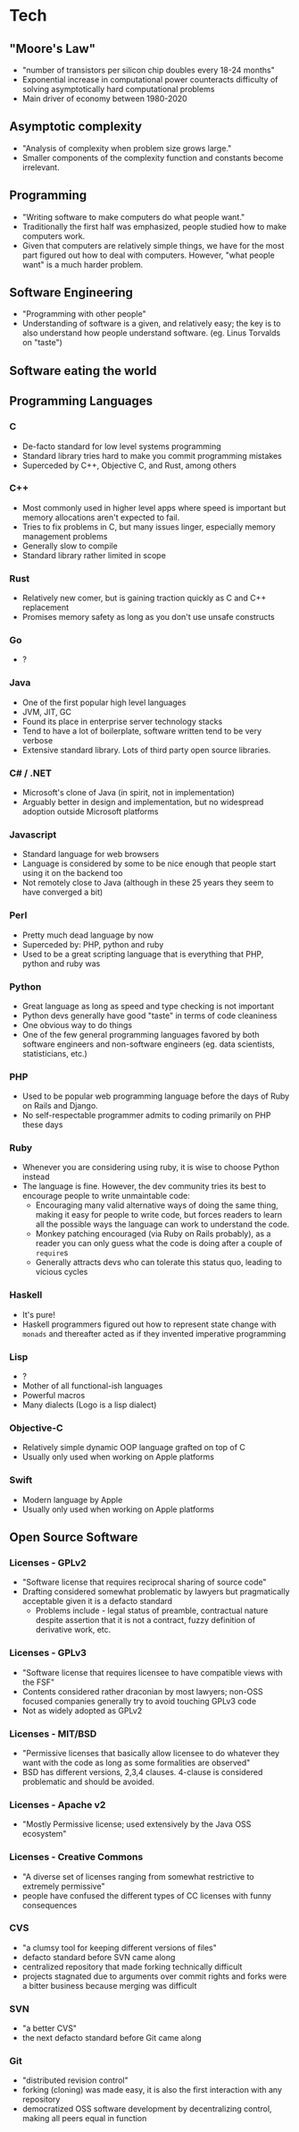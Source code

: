 # Tech

## "Moore's Law"
- "number of transistors per silicon chip doubles every 18-24 months"
- Exponential increase in computational power counteracts difficulty of solving asymptotically hard computational problems
- Main driver of economy between 1980-2020

## Asymptotic complexity
- "Analysis of complexity when problem size grows large."
- Smaller components of the complexity function and constants become irrelevant.

## Programming
- "Writing software to make computers do what people want."
- Traditionally the first half was emphasized, people studied how to make computers work.
- Given that computers are relatively simple things, we have for the most part figured out how to deal with computers. However, "what people want" is a much harder problem.

## Software Engineering
- "Programming with other people"
- Understanding of software is a given, and relatively easy; the key is to also understand how people understand software. (eg. Linus Torvalds on "taste")

## Software eating the world


## Programming Languages

### C
- De-facto standard for low level systems programming
- Standard library tries hard to make you commit programming mistakes
- Superceded by C++, Objective C, and Rust, among others

### C++

- Most commonly used in higher level apps where speed is important but memory allocations aren't expected to fail.
- Tries to fix problems in C, but many issues linger, especially memory management problems
- Generally slow to compile
- Standard library rather limited in scope

### Rust

- Relatively new comer, but is gaining traction quickly as C and C++ replacement
- Promises memory safety as long as you don't use unsafe constructs

### Go

- ?

### Java

- One of the first popular high level languages
- JVM, JIT, GC
- Found its place in enterprise server technology stacks
- Tend to have a lot of boilerplate, software written tend to be very verbose
- Extensive standard library. Lots of third party open source libraries.

### C# / .NET

- Microsoft's clone of Java (in spirit, not in implementation)
- Arguably better in design and implementation, but no widespread adoption outside Microsoft platforms

### Javascript

- Standard language for web browsers
- Language is considered by some to be nice enough that people start using it on the backend too
- Not remotely close to Java (although in these 25 years they seem to have converged a bit)

### Perl

- Pretty much dead language by now
- Superceded by: PHP, python and ruby
- Used to be a great scripting language that is everything that PHP, python and ruby was

### Python

- Great language as long as speed and type checking is not important
- Python devs generally have good "taste" in terms of code cleaniness
- One obvious way to do things
- One of the few general programming languages favored by both software engineers and non-software engineers (eg. data scientists, statisticians, etc.)

### PHP

- Used to be popular web programming language before the days of Ruby on Rails and Django.
- No self-respectable programmer admits to coding primarily on PHP these days


### Ruby

- Whenever you are considering using ruby, it is wise to choose Python instead
- The language is fine. However, the dev community tries its best to encourage people to write unmaintable code:
  - Encouraging many valid alternative ways of doing the same thing, making it easy for people to write code, but forces readers to learn all the possible ways the language can work to understand the code.
  - Monkey patching encouraged (via Ruby on Rails probably), as a reader you can only guess what the code is doing after a couple of `require`s
  - Generally attracts devs who can tolerate this status quo, leading to vicious cycles

### Haskell

- It's pure!
- Haskell programmers figured out how to represent state change with `monads` and thereafter acted as if they invented imperative programming

### Lisp

- ?
- Mother of all functional-ish languages
- Powerful macros
- Many dialects (Logo is a lisp dialect)

### Objective-C

- Relatively simple dynamic OOP language grafted on top of C
- Usually only used when working on Apple platforms

### Swift

- Modern language by Apple
- Usually only used when working on Apple platforms


## Open Source Software

### Licenses - GPLv2
- "Software license that requires reciprocal sharing of source code"
- Drafting considered somewhat problematic by lawyers but pragmatically acceptable given it is a defacto standard
  * Problems include - legal status of preamble, contractual nature despite assertion that it is not a contract, fuzzy definition of derivative work, etc.

### Licenses - GPLv3
- "Software license that requires licensee to have compatible views with the FSF"
- Contents considered rather draconian by most lawyers; non-OSS focused companies generally try to avoid touching GPLv3 code
- Not as widely adopted as GPLv2

### Licenses - MIT/BSD
- "Permissive licenses that basically allow licensee to do whatever they want with the code as long as some formalities are observed"
- BSD has different versions, 2,3,4 clauses. 4-clause is considered problematic and should be avoided.

### Licenses - Apache v2
- "Mostly Permissive license; used extensively by the Java OSS ecosystem"

### Licenses - Creative Commons
- "A diverse set of licenses ranging from somewhat restrictive to extremely permissive"
- people have confused the different types of CC licenses with funny consequences

### CVS
- "a clumsy tool for keeping different versions of files"
- defacto standard before SVN came along
- centralized repository that made forking technically difficult
- projects stagnated due to arguments over commit rights and forks were a bitter business because merging was difficult

### SVN
- "a better CVS"
- the next defacto standard before Git came along

### Git
- "distributed revision control"
- forking (cloning) was made easy, it is also the first interaction with any repository
- democratized OSS software development by decentralizing control, making all peers equal in function
